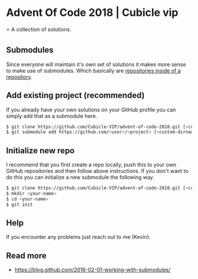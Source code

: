# Advent Of Code 2018 | Cubicle vip
:star: A collection of solutions.

## Submodules
Since everyone will maintain it's own set of solutions it makes more sense to make use of submodules. Which basically are [repositories inside of a repository](https://media.giphy.com/media/ZLWnbaMlDjzGg/giphy.gif).

## Add existing project (recommended)

If you already have your own solutions on your GitHub profile you can simply add that as a submodule here.

```bash
$ git clone https://github.com/Cubicle-VIP/advent-of-code-2018.git [<custom-dirname>]
$ git submodule add https://github.com/<user>/<project> [<custom-dirname>]
```

## Initialize new repo

I recommend that you first create a repo locally, push this to your own GitHub repositories and then follow above instructions. If you don't want to do this you can initialize a new submodule the following way.

```bash
$ git clone https://github.com/Cubicle-VIP/advent-of-code-2018.git [<custom-dirname>]
$ mkdir <your-name>
$ cd <your-name>
$ git init
```

## Help
If you encounter any problems just reach out to me (Kevin).

## Read more
- https://blog.github.com/2016-02-01-working-with-submodules/
